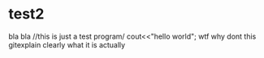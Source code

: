 # test2
bla bla
//this is just a test program/
cout<<"hello world";
wtf why dont this gitexplain clearly what it is actually
